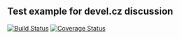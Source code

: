 ## Test example for devel.cz discussion
[![Build Status](https://travis-ci.org/todvora/testexample.svg?branch=master)](https://travis-ci.org/todvora/testexample)
[![Coverage Status](https://coveralls.io/repos/todvora/testexample/badge.png)](https://coveralls.io/r/todvora/testexample)